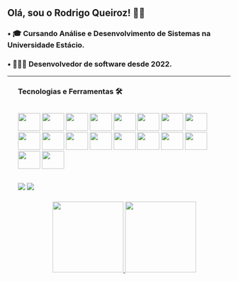 ## Olá, sou o Rodrigo Queiroz! 👋🏻

### • 🎓 Cursando Análise e Desenvolvimento de Sistemas na Universidade Estácio.
### • 👨🏻‍💻 Desenvolvedor de software desde 2022.

<hr size="5" width="100%"><ul>

### Tecnologias e Ferramentas 🛠
<div style="display: inline_block"><br>
  <img height="40" width="50" src="https://cdn.jsdelivr.net/gh/devicons/devicon/icons/java/java-original.svg"/>
  <img height="40" width="50" src="https://cdn.jsdelivr.net/gh/devicons/devicon/icons/spring/spring-original.svg"/>
  <img height="40" width="50" src="https://cdn.jsdelivr.net/gh/devicons/devicon/icons/quarkus/quarkus-original.svg"/>
  <img height="40" width="50" src="https://cdn.jsdelivr.net/gh/devicons/devicon/icons/swagger/swagger-original.svg"/>
  <img height="40" width="50" src="https://cdn.jsdelivr.net/gh/devicons/devicon/icons/postgresql/postgresql-original.svg"/>
  <img height="40" width="50" src="https://cdn.jsdelivr.net/gh/devicons/devicon/icons/mysql/mysql-original.svg"/>
  <img height="40" width="50" src="https://cdn.jsdelivr.net/gh/devicons/devicon/icons/mongodb/mongodb-original.svg"/>
  <img height="40" width="50" src="https://cdn.jsdelivr.net/gh/devicons/devicon/icons/angular/angular-original.svg"/>
  <img height="40" width="50" src="https://cdn.jsdelivr.net/gh/devicons/devicon/icons/typescript/typescript-original.svg"/>
  <img height="40" width="50" src="https://cdn.jsdelivr.net/gh/devicons/devicon/icons/javascript/javascript-original.svg"/>
  <img height="40" width="50" src="https://cdn.jsdelivr.net/gh/devicons/devicon/icons/html5/html5-original.svg"/>
  <img height="40" width="50" src="https://cdn.jsdelivr.net/gh/devicons/devicon/icons/css3/css3-original.svg"/>
  <img height="40" width="50" src="https://cdn.jsdelivr.net/gh/devicons/devicon/icons/docker/docker-original.svg"/>
  <img height="40" width="50" src="https://cdn.jsdelivr.net/gh/devicons/devicon/icons/linux/linux-original.svg"/>
  <img height="40" width="50" src="https://cdn.jsdelivr.net/gh/devicons/devicon/icons/git/git-original.svg"/>
  <img height="40" width="50" src="https://cdn.jsdelivr.net/gh/devicons/devicon/icons/swagger/swagger-original.svg"/>
  <img height="40" width="50" src="https://cdn.jsdelivr.net/gh/devicons/devicon/icons/apache/apache-original.svg"/>
  <img height="40" width="50" src="https://cdn.jsdelivr.net/gh/devicons/devicon/icons/tomcat/tomcat-original.svg"/>
</div>
  
###
##

<div>
  <a href = "mailto:rodrigoq1212@gmail.com"><img src="https://img.shields.io/badge/Gmail-D14836?style=for-the-badge&logo=gmail&logoColor=white" target="_blank"></a>
  <a href="https://www.linkedin.com/in/rodrigo-queiroz-4891701ab/" target="_blank"><img src="https://img.shields.io/badge/-LinkedIn-%230077B5?style=for-the-badge&logo=linkedin&logoColor=white" target="_blank"></a>
</div>

###

<div align="center">
  <a href="https://github.com/rodrigoqueiroz01">
  <img height="160" src="https://github-readme-stats.vercel.app/api?username=rodrigoqueiroz&show_icons=true&theme=dark&include_all_commits=true&count_private=true"/>
  <img height="160" src="https://github-readme-stats.vercel.app/api/top-langs/?username=rodrigoqueiroz01&layout=compact&langs_count=7&theme=dark"/>
</div> 
